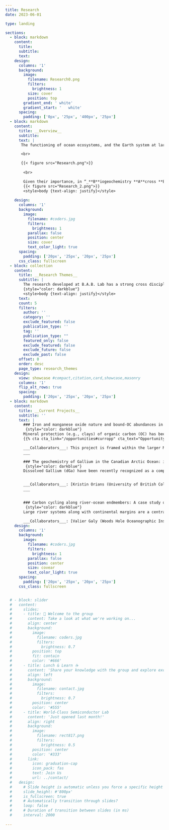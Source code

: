 ```yaml
---
title: Research
date: 2023-06-01 

type: landing

sections:
  - block: markdown
    content:
      title: 
      subtitle: 
      text:        
    design:
      columns: '1'
      background:
        image:
          filename: Research0.png 
          filters:
            brightness: 1
          size: cover
          position: top 
        gradient_end: '	white'
        gradient_start: '	white'
      spacing:
        padding: ['0px', '25px', '400px', '25px']
  - block: markdown
    content:
      title: __Overview__
      subtitle: 
      text: |
       The functioning of ocean ecosystems, and the Earth system at large, relies upon the complex biogeochemical cycling of dissolved organic and inorganic chemical species (e.g., phosphate, Fe, organic carbon), solids (e.g., plankton biomass, atmospheric dust, clay minerals) and colloids (e.g., polymetallic oxides, humic substances) in ocean waters and at the land ocean interfaces. For instance, trace elements (__TEs__), despite their low concentration in seawater, are key micronutrients (e.g., Fe, Mn, Zn) for aquatic primary producers, playing a key role in coastal and oceanic productivity and the carbon cycle. Likewise, organic carbon (__OC__) is an essential building block biomolecule and energy source for life on Earth, while in its oxidized state (carbon dioxide) it has profound implications for the global climate. Moreover, the study of OC and TEs (e.g. Pb, Al, Ga) lends important information of various biogeochemical processes in coastal and ocean waters, aiding to understand circulation patterns, internal cycling, anthropogenic impacts, etc.

       <br>

       {{< figure src="Research.png">}} 
       
        <br>

        Given their importance, in “_**B**iogeochemistry **A**cross **B**oundaries_” (__B.A.B.__) Lab we aim to study the processes influencing the cycling of OC, nitrogen, lipid biomarkers and TEs in rivers, estuaries and marine environments, focusing on their interconnectedness. We do so by working _across_ disciplinary (i.e., from TEs to OC geochemistry) and spatial (i.e., from land to ocean) _boundaries_, and integrating multiple environmental matrices (e.g., dissolved and particulate phases, sediments). The processes modulating the biogeochemistry of OC and TEs are deeply interlinked, from their sources and sinks (e.g., river outflow, primary production, remineralization of sinking particles, sediment resuspension, anthropogenic inputs) to the internal cycling controlling their distributions. However, the extent and significance of these processes vary along the land to ocean continuum, imposing challenges that have to be addressed with a cross disciplinary approach.  
        {{< figure src="Research_2.png">}}
        <style>body {text-align: justify}</style>
 
    design:
      columns: '1'
      background:
        image: 
          filename: #coders.jpg
          filters:
            brightness: 1
          parallax: false
          position: center
          size: cover
          text_color_light: true
      spacing:
        padding: ['20px', '25px', '20px', '25px']
      css_class: fullscreen
  - block: collection
    content:
      title: __Research Themes__
      subtitle: |
        The research developed at B.A.B. Lab has a strong cross disciplinary focus, combining knowledge and techniques from trace elements (__TEs__) and organic carbon (__OC__) geochemistry, and a process-oriented approach. 
        {style="color: darkblue"}
        <style>body {text-align: justify}</style>
      text: 
      count: 5
      filters:
        author: ''
        category: ''
        exclude_featured: false
        publication_type: ''
        tag: ''
        publication_type: ""
        featured_only: false
        exclude_featured: false
        exclude_future: false
        exclude_past: false
      offset: 0
      order: desc
      page_type: research_themes
    design:
      view: showcase #compact,citation,card,showcase,masonry
      columns: '1'
      flip_alt_rows: true
      spacing:
        padding: ['20px', '25px', '20px', '25px']
  - block: markdown
    content:
      title: __Current Projects__
      subtitle: ''
      text: |
        ### Iron and manganese oxide nature and bound-OC abundances in the Amazon Shelf: the effect of reductive dissolution and oxidative processes on OC stability
         {style="color: darkblue"}
        Mineral protection (e.g., clays) of organic carbon (OC) has been widely recognized as a significant factor controlling its stabilization, and thus, OC degradation rate and burial efficiency. Recent studies have been focusing on the OC “protective” effect of iron, and to a lesser extent manganese, minerals on OC stability. In this project, we will be investigating how the complex redox chemistry of Fe and Mn oxides influence OC cycling in the Amazon River/Shelf system, the largest river basin on Earth.  
        {{% cta cta_link="/opportunities#curropp" cta_text="Opportunity for Grads students →" %}}

        ___Collaborators___: This project is framed within the larger MUDBENCS Amazon Project lead by [Brad Rosenheim (University of South Florida, USA)](https://www.usf.edu/marine-science/faculty/faculty-directory/geological-oceanography/brad-rosenheim.aspx) and [Valier Galy (Woods Hole Oceanographic Institution, USA)](https://www2.whoi.edu/staff/vgaly/), with whom we will be closely collaborating. 
        ___

        ### The geochemistry of Gallium in the Canadian Arctic Ocean: its role as Pacific-derived water tracer into the North Atlantic
         {style="color: darkblue"}
        Dissolved Gallium (dGa) have been recently recognized as a complementary tracer of pacific derived Arctic waters given the large differences in its concentrations between Pacific and Atlantic waters, besides providing complimentary information about oceanic processes. In this study, we are unraveling the cycling of dGa in the Canadian Arctic Ocean, and tracing the Arctic outflow into the Labrador Sea.


        ___Collaborators___: [Kristin Orians (University of British Columbia, Canada)](https://www.eoas.ubc.ca/people/kristinorians) and [Nicholas Foukal (Woods Hole Oceanographic Institution, USA)](https://www2.whoi.edu/staff/nfoukal/)
        ___


        ### Carbon cycling along river-ocean endmembers: A case study of the Rio de La Plata Estuary, Argentina
         {style="color: darkblue"}
        Large river systems along with continental margins are a central component of the Earth’s carbon cycle; they spatially integrate multiple carbon reservoirs (terrestrial, atmospheric and marine environments) and temporally link shorter timescale biological processes (e.g. primary production, remineralization) with larger timescale geological processes. In this project, we are studying the source to sink characterization of OC in the Rio de La Plata Estuary, the second largest South American river. The findings will be integrated with the better-studied Amazon River, thus expanding the South American perspective of global carbon cycling from the two largest rivers on this continent.

        ___Collaborators___: [Valier Galy (Woods Hole Oceanographic Institution, USA)](https://www2.whoi.edu/staff/vgaly/), [Eric Speranza (National university of La Plata, Argentina)](https://ri.conicet.gov.ar/author/27698) and Juan Carlos Colombo (National university of La Plata, Argentina)
    design:
      columns: '1'
      background:
        image: 
          filename: #coders.jpg
          filters:
            brightness: 1
          parallax: false
          position: center
          size: covear
          text_color_light: true
      spacing:
        padding: ['20px', '25px', '20px', '25px']
      css_class: fullscreen


  # - block: slider
  #   content:
  #     slides:
  #     - title: 👋 Welcome to the group
  #       content: Take a look at what we're working on...
  #       align: center
  #       background:
  #         image:
  #           filename: coders.jpg
  #           filters:
  #             brightness: 0.7
  #         position: top
  #         fit: contain
  #         color: '#666'
  #     - title: Lunch & Learn ☕️
  #       content: 'Share your knowledge with the group and explore exciting new topics together!'
  #       align: left
  #       background:
  #         image:
  #           filename: contact.jpg
  #           filters:
  #             brightness: 0.7
  #         position: center
  #         color: '#555'
  #     - title: World-Class Semiconductor Lab
  #       content: 'Just opened last month!'
  #       align: right
  #       background:
  #         image:
  #           filename: rect817.png
  #           filters:
  #             brightness: 0.5
  #         position: center
  #         color: '#333'
  #       link:
  #         icon: graduation-cap
  #         icon_pack: fas
  #         text: Join Us
  #         url: ../contact/
  #   design:
  #     # Slide height is automatic unless you force a specific height (e.g. '400px')
  #     slide_height: #'800px'
  #     is_fullscreen: true
  #     # Automatically transition through slides?
  #     loop: false
  #     # Duration of transition between slides (in ms)
  #     interval: 2000
  
---
```

